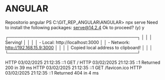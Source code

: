 # ANGULAR
 Repositorio angular
PS C:\GIT_REP_ANGULAR\ANGULAR> npx serve
Need to install the following packages:
serve@14.2.4
Ok to proceed? (y) y


   ┌──────────────────────────────────────────┐
   │                                          │
   │   Serving!                               │
   │                                          │
   │   - Local:    http://localhost:3000      │
   │   - Network:  http://192.168.15.9:3000   │
   │                                          │
   │   Copied local address to clipboard!     │
   │                                          │
   └──────────────────────────────────────────┘

 HTTP  03/02/2025 21:12:35 ::1 GET /
 HTTP  03/02/2025 21:12:35 ::1 Returned 200 in 39 ms
 HTTP  03/02/2025 21:12:35 ::1 GET /favicon.ico
 HTTP  03/02/2025 21:12:35 ::1 Returned 404 in 4 ms

